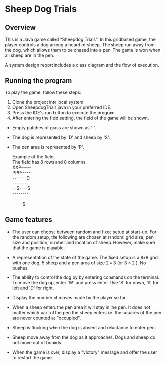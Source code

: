 # Sheep Dog Trials 

## Overview

This is a Java game called "Sheepdog Trials". In this gridbased game, the player controls a dog among a heard of sheep. The sheep run away from the dog, which allows them to be chased into a pen. The game is won when all sheep are in the pen.

A system design report includes a class diagram and the flow of execution.


## Running the program

To play the game, follow these steps:

1. Clone the project into local system.
2. Open SheepdogTrials.java in your preferred IDE.
3. Press the IDE's run button to execute the program.
4. After entering the field setting, the field of the game will be shown. 
- Empty patches of grass are shown as '-'. 
- The dog is represented by 'D' and sheep by 'S'. 
- The pen area is represented by 'P'.

    Example of the field. \
The field has 8 rows and 8 columns. \
XXP----- \
PPP----- \
-------D \
-------- \
--S----S \
-------- \
-------- \
-----S-- 


## Game features

- The user can choose between random and fixed setup at start-up. For the random setup, the following are chosen at random: grid size, pen size and position, number and location of sheep. However, make sure that the game is playable.

- A representation of the state of the game. The fixed setup is a $8 x 8$ grid with one dog, 5 sheep and a pen area of size $2 \times 3$ (or $3 \times 2$ ). No bushes.

- The ability to control the dog by by entering commands on the terminal. To move the dog up, enter 'W' and press enter. Use 'S' for down, 'A' for left and 'D' for right.

- Display the number of moves made by the player so far.

- When a sheep enters the pen area it will stay in the pen. It does not matter which part of the pen the sheep enters i.e. the squares of the pen are never counted as "occupied".

- Sheep is flocking when the dog is absent and reluctance to enter pen.

- Sheep move away from the dog as it approaches. Dogs and sheep do not move out of bounds.

- When the game is over, display a "victory" message and offer the user to restart the game.

